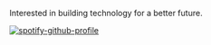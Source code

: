 Interested in building technology for a better future.

[![spotify-github-profile](https://spotify-github-profile.kittinanx.com/api/view?uid=316xmvxqlm7hsaccxfs7swb5uiwy&cover_image=true&theme=natemoo-re&show_offline=true&background_color=1a1919&interchange=false&bar_color=4078c0&bar_color_cover=false)](https://github.com/kittinan/spotify-github-profile)
